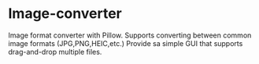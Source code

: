# Image-converter
Image format converter with Pillow. Supports converting between common image formats (JPG,PNG,HEIC,etc.) Provide sa simple GUI that supports drag-and-drop multiple files.


